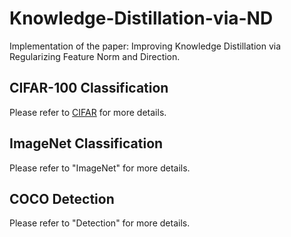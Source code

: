 # Knowledge-Distillation-via-ND
Implementation of the paper: Improving Knowledge Distillation via Regularizing Feature Norm and Direction.

## CIFAR-100 Classification

Please refer to [CIFAR](https://github.com/WangYZ1608/Knowledge-Distillation-via-ND/tree/main/CIFAR) for more details.

## ImageNet Classification

Please refer to "ImageNet" for more details.

## COCO Detection

Please refer to "Detection" for more details.
